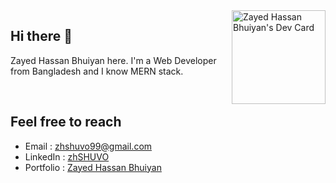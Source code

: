 <div align="left">
<a href="https://app.daily.dev/zhshuvo"><img align="right" src="https://api.daily.dev/devcards/440dde25d30d461e9839b118f1c2da31.png?r=6gc" width="150" alt="Zayed Hassan Bhuiyan's Dev Card"/></a>
</div>

## Hi there 👋

Zayed Hassan Bhuiyan here. I'm a Web Developer from Bangladesh and I know MERN stack.

<br />

## Feel free to reach

-   Email : zhshuvo99@gmail.com
-   LinkedIn : [zhSHUVO](https://github.com/zhSHUVO/)
-   Portfolio : [Zayed Hassan Bhuiyan](https://zayed-hassan.netlify.app/)
